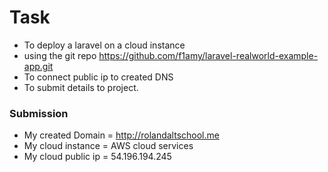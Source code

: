 # Task
+ To deploy a laravel on a cloud instance 
+ using the git repo https://github.com/f1amy/laravel-realworld-example-app.git
+ To connect public ip to created DNS
+ To submit details to project.

### Submission
 * My created Domain = http://rolandaltschool.me 
* My cloud instance = AWS cloud services
* My cloud public ip = 54.196.194.245
